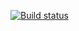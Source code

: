 [![Build status](https://ci.appveyor.com/api/projects/status/sy2lqigxoxaqai0n?svg=true)](https://ci.appveyor.com/project/NeuroK-hub/ajs-arraybuffer)
